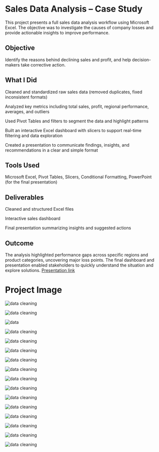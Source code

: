 
# Sales Data Analysis – Case Study
This project presents a full sales data analysis workflow using Microsoft Excel. The objective was to investigate the causes of company losses and provide actionable insights to improve performance.

## Objective

Identify the reasons behind declining sales and profit, and help decision-makers take corrective action.

## What I Did

Cleaned and standardized raw sales data (removed duplicates, fixed inconsistent formats)

Analyzed key metrics including total sales, profit, regional performance, averages, and outliers

Used Pivot Tables and filters to segment the data and highlight patterns

Built an interactive Excel dashboard with slicers to support real-time filtering and data exploration

Created a presentation to communicate findings, insights, and recommendations in a clear and simple format

## Tools Used

Microsoft Excel, 
Pivot Tables, 
Slicers, 
Conditional Formatting, 
PowerPoint (for the final presentation)

## Deliverables

Cleaned and structured Excel files

Interactive sales dashboard

Final presentation summarizing insights and suggested actions

## Outcome
The analysis highlighted performance gaps across specific regions and product categories, uncovering major loss points. The final dashboard and presentation enabled stakeholders to quickly understand the situation and explore solutions.
[Presentation link](https://www.canva.com/design/DAGmO1t9II8/Wjsuo4f5s7_ULTEckj4j1Q/view?utm_content=DAGmO1t9II8&utm_campaign=designshare&utm_medium=link2&utm_source=uniquelinks&utlId=h3e6ab02c01)

# Project Image

![data cleaning](project%20image%20/data%20clean.png)

![data cleaning](project%20image%20/data%20clean%20pivot.png)

![data](project%20image%20/data.png)

![data cleaning](project%20image%20/inter%20data.png)

![data cleaning](project%20image%20/data%20clean.png)

![data cleaning](project%20image%20/pivot1.png)

![data cleaning](project%20image%20/pivot2.png)

![data cleaning](project%20image%20/pivot3.png)

![data cleaning](project%20image%20/report,pivot.png)

![data cleaning](project%20image%20/dishboard.png)

![data cleaning](project%20image%20/sliser,dashboard.png)

![data cleaning](project%20image%20/presentation%201.jpg)

![data cleaning](project%20image%20/presentation%202.jpg)

![data cleaning](project%20image%20/presentation%203.jpg)

![data cleaning](project%20image%20/presentation%204.jpg)

![data cleaning](project%20image%20/presentation%205.jpg)

